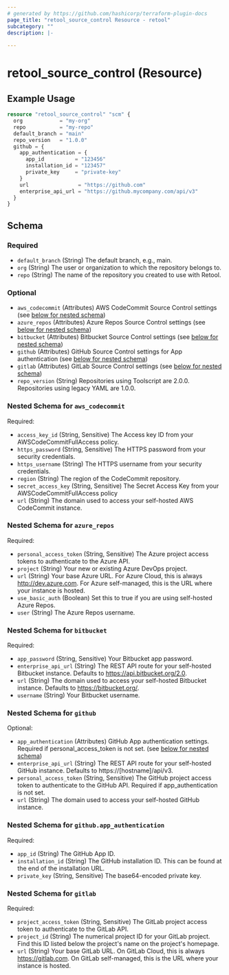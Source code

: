 ```yaml
---
# generated by https://github.com/hashicorp/terraform-plugin-docs
page_title: "retool_source_control Resource - retool"
subcategory: ""
description: |-
  
---
```


# retool_source_control (Resource)



## Example Usage

```terraform
resource "retool_source_control" "scm" {
  org            = "my-org"
  repo           = "my-repo"
  default_branch = "main"
  repo_version   = "1.0.0"
  github = {
    app_authentication = {
      app_id          = "123456"
      installation_id = "123457"
      private_key     = "private-key"
    }
    url                = "https://github.com"
    enterprise_api_url = "https://github.mycompany.com/api/v3"
  }
}
```

<!-- schema generated by tfplugindocs -->
## Schema

### Required

- `default_branch` (String) The default branch, e.g., main.
- `org` (String) The user or organization to which the repository belongs to.
- `repo` (String) The name of the repository you created to use with Retool.

### Optional

- `aws_codecommit` (Attributes) AWS CodeCommit Source Control settings (see [below for nested schema](#nestedatt--aws_codecommit))
- `azure_repos` (Attributes) Azure Repos Source Control settings (see [below for nested schema](#nestedatt--azure_repos))
- `bitbucket` (Attributes) Bitbucket Source Control settings (see [below for nested schema](#nestedatt--bitbucket))
- `github` (Attributes) GitHub Source Control settings for App authentication (see [below for nested schema](#nestedatt--github))
- `gitlab` (Attributes) GitLab Source Control settings (see [below for nested schema](#nestedatt--gitlab))
- `repo_version` (String) Repositories using Toolscript are 2.0.0. Repositories using legacy YAML are 1.0.0.

<a id="nestedatt--aws_codecommit"></a>
### Nested Schema for `aws_codecommit`

Required:

- `access_key_id` (String, Sensitive) The Access key ID from your AWSCodeCommitFullAccess policy.
- `https_password` (String, Sensitive) The HTTPS password from your security credentials.
- `https_username` (String) The HTTPS username from your security credentials.
- `region` (String) The region of the CodeCommit repository.
- `secret_access_key` (String, Sensitive) The Secret Access Key from your AWSCodeCommitFullAccess policy
- `url` (String) The domain used to access your self-hosted AWS CodeCommit instance.


<a id="nestedatt--azure_repos"></a>
### Nested Schema for `azure_repos`

Required:

- `personal_access_token` (String, Sensitive) The Azure project access tokens to authenticate to the Azure API.
- `project` (String) Your new or existing Azure DevOps project.
- `url` (String) Your base Azure URL. For Azure Cloud, this is always http://dev.azure.com. For Azure self-managed, this is the URL where your instance is hosted.
- `use_basic_auth` (Boolean) Set this to true if you are using self-hosted Azure Repos.
- `user` (String) The Azure Repos username.


<a id="nestedatt--bitbucket"></a>
### Nested Schema for `bitbucket`

Required:

- `app_password` (String, Sensitive) Your Bitbucket app password.
- `enterprise_api_url` (String) The REST API route for your self-hosted Bitbucket instance. Defaults to https://api.bitbucket.org/2.0.
- `url` (String) The domain used to access your self-hosted Bitbucket instance. Defaults to https://bitbucket.org/.
- `username` (String) Your Bitbucket username.


<a id="nestedatt--github"></a>
### Nested Schema for `github`

Optional:

- `app_authentication` (Attributes) GitHub App authentication settings. Required if personal_access_token is not set. (see [below for nested schema](#nestedatt--github--app_authentication))
- `enterprise_api_url` (String) The REST API route for your self-hosted GitHub instance. Defaults to https://[hostname]/api/v3.
- `personal_access_token` (String, Sensitive) The GitHub project access token to authenticate to the GitHub API. Required if app_authentication is not set.
- `url` (String) The domain used to access your self-hosted GitHub instance.

<a id="nestedatt--github--app_authentication"></a>
### Nested Schema for `github.app_authentication`

Required:

- `app_id` (String) The GitHub App ID.
- `installation_id` (String) The GitHub installation ID. This can be found at the end of the installation URL.
- `private_key` (String, Sensitive) The base64-encoded private key.



<a id="nestedatt--gitlab"></a>
### Nested Schema for `gitlab`

Required:

- `project_access_token` (String, Sensitive) The GitLab project access token to authenticate to the GitLab API.
- `project_id` (String) The numerical project ID for your GitLab project. Find this ID listed below the project's name on the project's homepage.
- `url` (String) Your base GitLab URL. On GitLab Cloud, this is always https://gitlab.com. On GitLab self-managed, this is the URL where your instance is hosted.
